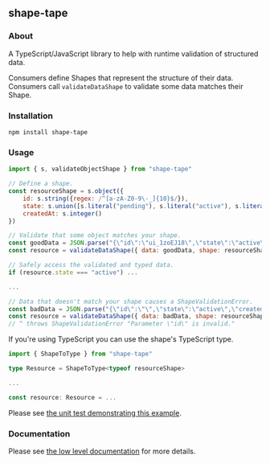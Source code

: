 ## shape-tape

### About

A TypeScript/JavaScript library to help with runtime validation of structured data.

Consumers define Shapes that represent the structure of their data. Consumers call `validateDataShape` to validate some data matches their Shape.

### Installation
```
npm install shape-tape
```

### Usage

```javascript
import { s, validateObjectShape } from "shape-tape"

// Define a shape.
const resourceShape = s.object({
	id: s.string({regex: /^[a-zA-Z0-9\-_]{10}$/}),
	state: s.union([s.literal("pending"), s.literal("active"), s.literal("removed")]),
	createdAt: s.integer()
})

// Validate that some object matches your shape.
const goodData = JSON.parse("{\"id\":\"ui_1zoEJ18\",\"state\":\"active\",\"createdAt\":1700354795466}")
const resource = validateDataShape({ data: goodData, shape: resourceShape })

// Safely access the validated and typed data.
if (resource.state === "active") ...

...

// Data that doesn't match your shape causes a ShapeValidationError.
const badData = JSON.parse("{\"id\":\"\",\"state\":\"active\",\"createdAt\":1700354795466}")
const resource = validateDataShape({ data: badData, shape: resourceShape })
// ^ throws ShapeValidationError "Parameter \"id\" is invalid."
```

If you're using TypeScript you can use the shape's TypeScript type.
```typescript
import { ShapeToType } from "shape-tape"

type Resource = ShapeToType<typeof resourceShape>

...

const resource: Resource = ...
```

Please see [the unit test demonstrating this example](https://github.com/paulbarmstrong/shape-tape/blob/main/tst/README.test.ts).

### Documentation

Please see [the low level documentation](https://github.com/paulbarmstrong/shape-tape/blob/main/docs/index.md) for more details.
